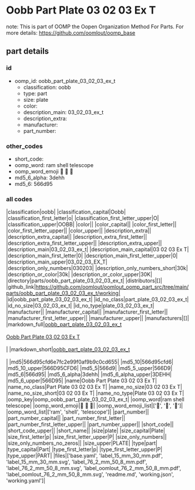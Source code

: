 # Oobb Part Plate 03 02 03 Ex T  

note: This is part of OOMP the Oopen Organization Method For Parts. For more details: https://github.com/oomlout/oomp_base

##  part details





### id
* oomp_id: oobb_part_plate_03_02_03_ex_t
  * classification: oobb
  * type: part
  * size: plate
  * color: 
  * description_main: 03_02_03_ex_t
  * description_extra: 
  * manufacturer: 
  * part_number: 

### other_codes
* short_code: 
* oomp_word: ram shell telescope
* oomp_word_emoji :ram: :shell: :telescope:
* md5_6_alpha: 3dehh
* md5_6: 566d95

### all codes 
|classification|oobb|
|classification_capital|Oobb|
|classification_first_letter|o|
|classification_first_letter_upper|O|
|classification_upper|OOBB|
|color||
|color_capital||
|color_first_letter||
|color_first_letter_upper||
|color_upper||
|description_extra||
|description_extra_capital||
|description_extra_first_letter||
|description_extra_first_letter_upper||
|description_extra_upper||
|description_main|03_02_03_ex_t|
|description_main_capital|03 02 03 Ex T|
|description_main_first_letter|0|
|description_main_first_letter_upper|0|
|description_main_upper|03_02_03_EX_T|
|description_only_numbers|030203|
|description_only_numbers_short|30k|
|description_or_color|30k|
|description_or_color_upper|30K|
|directory|parts/oobb_part_plate_03_02_03_ex_t|
|distributors|[]|
|github_link|https://github.com/oomlout/oomlout_oomp_part_src/tree/main/parts/oobb_part_plate_03_02_03_ex_t/working|
|id|oobb_part_plate_03_02_03_ex_t|
|id_no_class|part_plate_03_02_03_ex_t|
|id_no_size|03_02_03_ex_t|
|id_no_type|plate_03_02_03_ex_t|
|manufacturer||
|manufacturer_capital||
|manufacturer_first_letter||
|manufacturer_first_letter_upper||
|manufacturer_upper||
|manufacturers|[]|
|markdown_full|[oobb_part_plate_03_02_03_ex_t](https://github.com/oomlout/oomlout_oomp_part_src/tree/main/parts/oobb_part_plate_03_02_03_ex_t/working)<br>[](https://github.com/oomlout/oomlout_oomp_part_src/tree/main/parts/oobb_part_plate_03_02_03_ex_t/working)<br>[Oobb Part Plate 03 02 03 Ex T](https://github.com/oomlout/oomlout_oomp_part_src/tree/main/parts/oobb_part_plate_03_02_03_ex_t/working)<br><br>|
|markdown_short|[oobb_part_plate_03_02_03_ex_t](https://github.com/oomlout/oomlout_oomp_part_src/tree/main/parts/oobb_part_plate_03_02_03_ex_t/working)<br><br>|
|md5|566d95cfd6e7fc2e99f0af9b9c0cd655|
|md5_10|566d95cfd6|
|md5_10_upper|566D95CFD6|
|md5_5|566d9|
|md5_5_upper|566D9|
|md5_6|566d95|
|md5_6_alpha|3dehh|
|md5_6_alpha_upper|3DEHH|
|md5_6_upper|566D95|
|name|Oobb Part Plate 03 02 03 Ex T|
|name_no_class|Part Plate 03 02 03 Ex T|
|name_no_size|03 02 03 Ex T|
|name_no_size_short|03 02 03 Ex T|
|name_no_type|Plate 03 02 03 Ex T|
|oomp_key|oomp_oobb_part_plate_03_02_03_ex_t|
|oomp_word|ram shell telescope|
|oomp_word_emoji|:ram: :shell: :telescope:|
|oomp_word_emoji_list|[':ram:', ':shell:', ':telescope:']|
|oomp_word_list|['ram', 'shell', 'telescope']|
|part_number||
|part_number_capital||
|part_number_first_letter||
|part_number_first_letter_upper||
|part_number_upper||
|short_code||
|short_code_upper||
|short_name||
|size|plate|
|size_capital|Plate|
|size_first_letter|p|
|size_first_letter_upper|P|
|size_only_numbers||
|size_only_numbers_no_zeros||
|size_upper|PLATE|
|type|part|
|type_capital|Part|
|type_first_letter|p|
|type_first_letter_upper|P|
|type_upper|PART|
|files|['base.yaml', 'label_15_mm_30_mm.pdf', 'label_15_mm_30_mm.svg', 'label_76_2_mm_50_8_mm.pdf', 'label_76_2_mm_50_8_mm.svg', 'label_oomlout_76_2_mm_50_8_mm.pdf', 'label_oomlout_76_2_mm_50_8_mm.svg', 'readme.md', 'working.json', 'working.yaml']|

